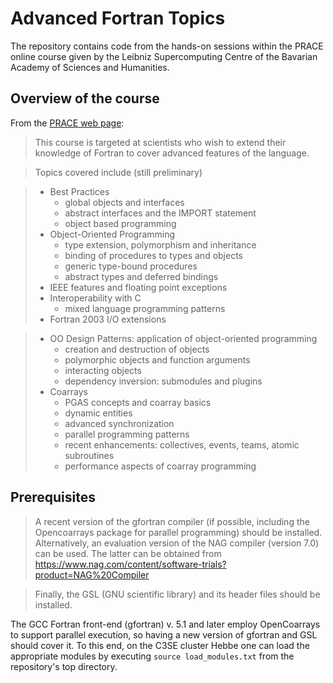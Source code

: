 [//]: # (To preview markdown file in Emacs type C-c C-c p)

# Advanced Fortran Topics 

The repository contains code from the hands-on sessions within the PRACE online
course given by the Leibniz Supercomputing Centre of the Bavarian Academy of
Sciences and Humanities.

## Overview of the course

From the [PRACE web page](https://events.prace-ri.eu/event/1039/):

> This course is targeted at scientists who wish to extend their knowledge of Fortran to cover advanced features of the language.

> Topics covered include (still preliminary)

> - Best Practices
>    - global objects and interfaces
>    - abstract interfaces and the IMPORT statement
>    - object based programming
> - Object-Oriented Programming
>    - type extension, polymorphism and inheritance
>    - binding of procedures to types and objects
>    - generic type-bound procedures
>    - abstract types and deferred bindings
> - IEEE features and floating point exceptions
> - Interoperability with C
>    - mixed language programming patterns
> - Fortran 2003 I/O extensions

> - OO Design Patterns: application of object-oriented programming
>    - creation and destruction of objects
>    - polymorphic objects and function arguments
>    - interacting objects
>    - dependency inversion: submodules and plugins
> - Coarrays
>    - PGAS concepts and coarray basics
>    - dynamic entities
>    - advanced synchronization
>    - parallel programming patterns
>    - recent enhancements: collectives, events, teams, atomic subroutines
>    - performance aspects of coarray programming

## Prerequisites

> A recent version of the gfortran compiler (if possible, including the Opencoarrays package for parallel programming) should be installed.
> Alternatively, an evaluation version of the NAG compiler (version 7.0) can be used. The latter can be obtained from https://www.nag.com/content/software-trials?product=NAG%20Compiler 
 
> Finally, the GSL (GNU scientific library) and its header files should be installed.

The GCC Fortran front-end (gfortran) v. 5.1 and later employ OpenCoarrays
to support parallel execution, so having a new version of gfortran and GSL should cover it.
To this end, on the C3SE cluster Hebbe one can load the appropriate modules by executing
`source load_modules.txt` from the repository's top directory.
